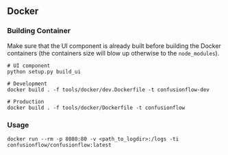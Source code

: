 ## Docker

### Building Container
Make sure that the UI component is already built before building the Docker containers (the containers size will blow up otherwise to the `node_modules`).
```
# UI component
python setup.py build_ui

# Development
docker build . -f tools/docker/dev.Dockerfile -t confusionflow-dev

# Production
docker build . -f tools/docker/Dockerfile -t confusionflow
```


### Usage

```
docker run --rm -p 8080:80 -v <path_to_logdir>:/logs -ti confusionflow/confusionflow:latest
```
